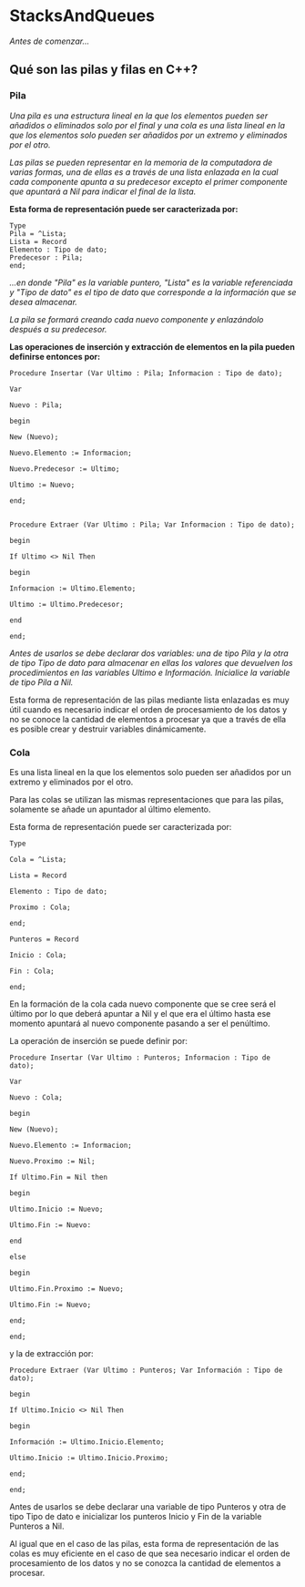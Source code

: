 # StacksAndQueues

_Antes de comenzar..._

## Qué son las pilas y filas en C++?

### Pila

_Una pila es una estructura lineal en la que los elementos pueden ser añadidos o 
eliminados solo por el final y una cola es una lista lineal en la que los elementos 
solo pueden ser añadidos por un extremo y eliminados por el otro._

_Las pilas se pueden representar en la memoria de la computadora de varias 
formas, una de ellas es a través de una lista enlazada en la cual cada 
componente apunta a su predecesor excepto el primer componente que 
apuntará a Nil para indicar el final de la lista._

**Esta forma de representación puede ser caracterizada por:**
```
Type
Pila = ^Lista;
Lista = Record
Elemento : Tipo de dato;
Predecesor : Pila;
end;
```
_...en donde "Pila" es la variable puntero, "Lista" es la variable referenciada y "Tipo de dato" es 
el tipo de dato que corresponde a la información que se desea almacenar._

_La pila se formará creando cada nuevo componente y enlazándolo después a su 
predecesor._

**Las operaciones de inserción y extracción de elementos en la pila pueden 
definirse entonces por:**
```
Procedure Insertar (Var Ultimo : Pila; Informacion : Tipo de dato);

Var

Nuevo : Pila;

begin

New (Nuevo);

Nuevo.Elemento := Informacion;

Nuevo.Predecesor := Ultimo;

Ultimo := Nuevo;

end;


Procedure Extraer (Var Ultimo : Pila; Var Informacion : Tipo de dato);

begin

If Ultimo <> Nil Then

begin

Informacion := Ultimo.Elemento;

Ultimo := Ultimo.Predecesor;

end

end;
```

_Antes de usarlos se debe declarar dos variables: una de tipo Pila y la otra de 
tipo Tipo de dato para almacenar en ellas los valores que devuelven los 
procedimientos en las variables Ultimo e Información. Inicialice la variable de tipo 
Pila a Nil._

Esta forma de representación de las pilas mediante lista enlazadas es muy útil 
cuando es necesario indicar el orden de procesamiento de los datos y no se 
conoce la cantidad de elementos a procesar ya que a través de ella es posible 
crear y destruir variables dinámicamente.


### Cola

Es una lista lineal en la que los elementos solo pueden ser añadidos por un extremo y eliminados por el otro.

Para las colas se utilizan las mismas representaciones que para las pilas, 
solamente se añade un apuntador al último elemento.

Esta forma de representación puede ser caracterizada por:

```
Type

Cola = ^Lista;

Lista = Record

Elemento : Tipo de dato;

Proximo : Cola;

end;

Punteros = Record

Inicio : Cola;

Fin : Cola;

end;
```

En la formación de la cola cada nuevo componente que se cree será el último 
por lo que deberá apuntar a Nil y el que era el último hasta ese momento 
apuntará al nuevo componente pasando a ser el penúltimo.

La operación de inserción se puede definir por:

```
Procedure Insertar (Var Ultimo : Punteros; Informacion : Tipo de dato);

Var

Nuevo : Cola;

begin

New (Nuevo);

Nuevo.Elemento := Informacion;

Nuevo.Proximo := Nil;

If Ultimo.Fin = Nil then

begin

Ultimo.Inicio := Nuevo;

Ultimo.Fin := Nuevo:

end

else

begin

Ultimo.Fin.Proximo := Nuevo;

Ultimo.Fin := Nuevo;

end;

end;
```

y la de extracción por:

```
Procedure Extraer (Var Ultimo : Punteros; Var Información : Tipo de dato);

begin

If Ultimo.Inicio <> Nil Then

begin

Información := Ultimo.Inicio.Elemento;

Ultimo.Inicio := Ultimo.Inicio.Proximo;

end;

end;
```

Antes de usarlos se debe declarar una variable de tipo Punteros y otra de tipo 
Tipo de dato e inicializar los punteros Inicio y Fin de la variable Punteros a Nil.

Al igual que en el caso de las pilas, esta forma de representación de las colas es 
muy eficiente en el caso de que sea necesario indicar el orden de procesamiento 
de los datos y no se conozca la cantidad de elementos a procesar.
